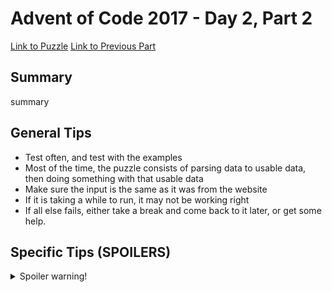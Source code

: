 # Advent of Code 2017 - Day 2, Part 2

[Link to Puzzle](https://adventofcode.com/2017/day/2#part2)
[Link to Previous Part](https://github.com/CodingAP/unofficial-aoc-syllabus/blob/main/years/2017/day2/part1.md)

## Summary
summary

## General Tips
- Test often, and test with the examples
- Most of the time, the puzzle consists of parsing data to usable data, then doing something with that usable data
- Make sure the input is the same as it was from the website
- If it is taking a while to run, it may not be working right
- If all else fails, either take a break and come back to it later, or get some help.

## Specific Tips (SPOILERS)
<details> <summary>Spoiler warning!</summary>

specific tips

</details>